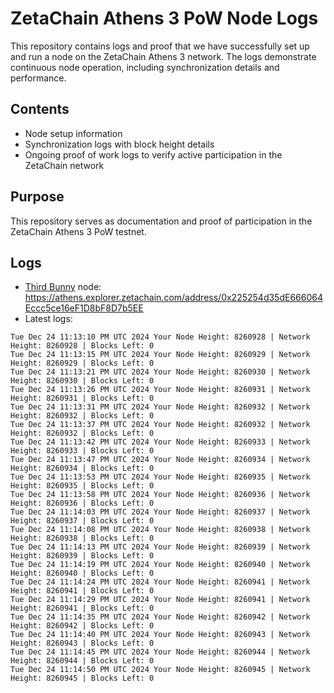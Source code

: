# ZetaChain Athens 3 PoW Node Logs
This repository contains logs and proof that we have successfully set up and run a node on the ZetaChain Athens 3 network. The logs demonstrate continuous node operation, including synchronization details and performance.

## Contents
- Node setup information
- Synchronization logs with block height details
- Ongoing proof of work logs to verify active participation in the ZetaChain network

## Purpose
This repository serves as documentation and proof of participation in the ZetaChain Athens 3 PoW testnet.

## Logs

- [Third Bunny](https://thirdbunny.xyz/) node: https://athens.explorer.zetachain.com/address/0x225254d35dE666064Eccc5ce16eF1D8bF8D7b5EE
- Latest logs:
```
Tue Dec 24 11:13:10 PM UTC 2024 Your Node Height: 8260928 | Network Height: 8260928 | Blocks Left: 0
Tue Dec 24 11:13:15 PM UTC 2024 Your Node Height: 8260929 | Network Height: 8260929 | Blocks Left: 0
Tue Dec 24 11:13:21 PM UTC 2024 Your Node Height: 8260930 | Network Height: 8260930 | Blocks Left: 0
Tue Dec 24 11:13:26 PM UTC 2024 Your Node Height: 8260931 | Network Height: 8260931 | Blocks Left: 0
Tue Dec 24 11:13:31 PM UTC 2024 Your Node Height: 8260932 | Network Height: 8260932 | Blocks Left: 0
Tue Dec 24 11:13:37 PM UTC 2024 Your Node Height: 8260932 | Network Height: 8260932 | Blocks Left: 0
Tue Dec 24 11:13:42 PM UTC 2024 Your Node Height: 8260933 | Network Height: 8260933 | Blocks Left: 0
Tue Dec 24 11:13:47 PM UTC 2024 Your Node Height: 8260934 | Network Height: 8260934 | Blocks Left: 0
Tue Dec 24 11:13:53 PM UTC 2024 Your Node Height: 8260935 | Network Height: 8260935 | Blocks Left: 0
Tue Dec 24 11:13:58 PM UTC 2024 Your Node Height: 8260936 | Network Height: 8260936 | Blocks Left: 0
Tue Dec 24 11:14:03 PM UTC 2024 Your Node Height: 8260937 | Network Height: 8260937 | Blocks Left: 0
Tue Dec 24 11:14:08 PM UTC 2024 Your Node Height: 8260938 | Network Height: 8260938 | Blocks Left: 0
Tue Dec 24 11:14:13 PM UTC 2024 Your Node Height: 8260939 | Network Height: 8260939 | Blocks Left: 0
Tue Dec 24 11:14:19 PM UTC 2024 Your Node Height: 8260940 | Network Height: 8260940 | Blocks Left: 0
Tue Dec 24 11:14:24 PM UTC 2024 Your Node Height: 8260941 | Network Height: 8260941 | Blocks Left: 0
Tue Dec 24 11:14:29 PM UTC 2024 Your Node Height: 8260941 | Network Height: 8260941 | Blocks Left: 0
Tue Dec 24 11:14:35 PM UTC 2024 Your Node Height: 8260942 | Network Height: 8260942 | Blocks Left: 0
Tue Dec 24 11:14:40 PM UTC 2024 Your Node Height: 8260943 | Network Height: 8260943 | Blocks Left: 0
Tue Dec 24 11:14:45 PM UTC 2024 Your Node Height: 8260944 | Network Height: 8260944 | Blocks Left: 0
Tue Dec 24 11:14:50 PM UTC 2024 Your Node Height: 8260945 | Network Height: 8260945 | Blocks Left: 0
```
